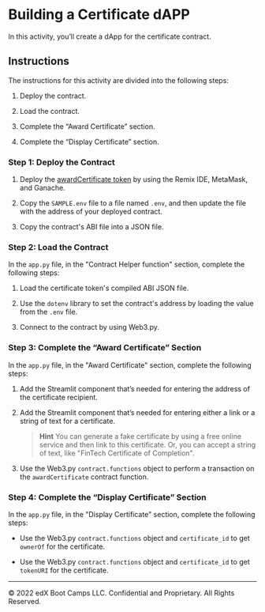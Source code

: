 # Building a Certificate dAPP

In this activity, you’ll create a dApp for the certificate contract.

## Instructions

The instructions for this activity are divided into the following steps:

1. Deploy the contract.

2. Load the contract.

3. Complete the “Award Certificate” section.

4. Complete the “Display Certificate” section.

### Step 1: Deploy the Contract

1. Deploy the [awardCertificate token](./Unsolved/contracts/certificate.sol) by using the Remix IDE, MetaMask, and Ganache.

2. Copy the `SAMPLE.env` file to a file named `.env`, and then update the file with the address of your deployed contract.

3. Copy the contract's ABI file into a JSON file.

### Step 2: Load the Contract

In the `app.py` file, in the "Contract Helper function" section, complete the following steps:

1. Load the certificate token's compiled ABI JSON file.

2. Use the `dotenv` library to set the contract's address by loading the value from the `.env` file.

3. Connect to the contract by using Web3.py.

### Step 3: Complete the “Award Certificate” Section

In the `app.py` file, in the "Award Certificate" section, complete the following steps:

1. Add the Streamlit component that’s needed for entering the address of the certificate recipient.

2. Add the Streamlit component that’s needed for entering either a link or a string of text for a certificate.

    > **Hint** You can generate a fake certificate by using a free online service and then link to this certificate. Or, you can accept a string of text, like "FinTech Certificate of Completion".

3. Use the Web3.py `contract.functions` object to perform a transaction on the `awardCertificate` contract function.

### Step 4: Complete the “Display Certificate” Section

In the `app.py` file, in the "Display Certificate" section, complete the following steps:

* Use the Web3.py `contract.functions` object and `certificate_id` to get `ownerOf` for the certificate.

* Use the Web3.py `contract.functions` object and `certificate_id` to get `tokenURI` for the certificate.

---

© 2022 edX Boot Camps LLC. Confidential and Proprietary. All Rights Reserved.
